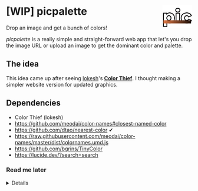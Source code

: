 # \[WIP\] picpalette <img src ="https://raw.githubusercontent.com/Phoenixx19/picpalette/www/icon.png" width="80px" alt="logo" align ="right">

Drop an image and get a bunch of colors!

*picpalette* is a really simple and straight-forward web app that let's you drop the image URL or upload an image to get the dominant color and palette.

## The idea

This idea came up after seeing [lokesh](/lokesh)'s [**Color Thief**](/lokesh/color-thief). I thought making a simpler website version for updated graphics.

## Dependencies

- Color Thief (lokesh)
- https://github.com/meodai/color-names#closest-named-color
- https://github.com/dtao/nearest-color ✔
- https://raw.githubusercontent.com/meodai/color-names/master/dist/colornames.umd.js
- https://github.com/bgrins/TinyColor
- https://lucide.dev/?search=search


### Read me later

<details>
    <ul>
        <li>https://github.com/lokesh/color-thief/blob/master/async.html</li>
        <li>https://lokeshdhakar.com/projects/color-thief/#getting-started</li>
        <li>https://github.com/meodai/color-names</li>
        <li>https://github.com/bgrins/TinyColor</li>
        <li>https://stackoverflow.com/questions/6150289/how-can-i-convert-an-image-into-base64-string-using-javascript</li>
    </ul>
</details>
